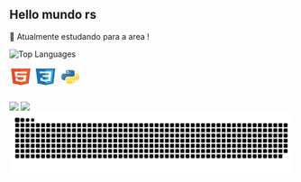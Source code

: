 ## Hello mundo rs

🍇 Atualmente estudando para a area !

<!-- Linguagens Mais Usadas -->
<picture>
  <img src="https://github-readme-stats.vercel.app/api/top-langs/?username=duarte-felipe&layout=compact&theme=dark&hide_title=true&card_width=500" alt="Top Languages" />
</picture>

<div style="display: inline_block"><br>
  <img align="center" alt="Felipe-HTML" height="30" width="40" src="https://raw.githubusercontent.com/devicons/devicon/master/icons/html5/html5-original.svg">
  <img align="center" alt="Felipe-CSS" height="30" width="40" src="https://raw.githubusercontent.com/devicons/devicon/master/icons/css3/css3-original.svg">
  <img align="center" alt="Felipe-Python" height="30" width="40" src="https://raw.githubusercontent.com/devicons/devicon/master/icons/python/python-original.svg">
  
</div>

##

<div>
  <a href="[https://www.instagram.com/phcarrijo.07](https://www.instagram.com/duarte.felipee__?igsh=emRlN3d6anhleXlj&utm_source=qr)" target="_blank"><img src="https://img.shields.io/badge/-Instagram-%23E4405F?style=for-the-badge&logo=instagram&logoColor=white" target="_blank"></a>
  <a href="mailto:felpsduarte055@gmail.com"><img src="https://img.shields.io/badge/-Gmail-%23333?style=for-the-badge&logo=gmail&logoColor=white" target="_blank"></a>
  <!-- vai me roubar?? -->
  <img src="https://raw.githubusercontent.com/Platane/snk/output/github-contribution-grid-snake.svg" alt="Snake animation"> 
</div>
